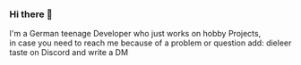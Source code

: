 ### Hi there 👋

I'm a German teenage Developer who just works on hobby Projects, in case you need to reach me because of a problem or question add: dieleertaste on Discord
and write a DM
